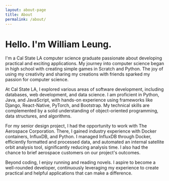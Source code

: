 ```yaml
---
layout: about-page
title: About
permalink: /about/
---
```

# Hello. I'm William Leung.

I'm a Cal State LA computer science graduate passionate about developing practical and exciting applications. My journey into computer science began in high school with creating simple games in Scratch and Python. The joy of using my creativity and sharing my creations with friends sparked my passion for computer science.

At Cal State LA, I explored various areas of software development, including databases, web development, and data science. I am proficient in Python, Java, and JavaScript, with hands-on experience using frameworks like Django, React-Native, PyTorch, and Bootstrap. My technical skills are complemented by a solid understanding of object-oriented programming, data structures, and algorithms.

For my senior design project, I had the opportunity to work with The Aerospace Corporation. There, I gained industry experience with Docker containers, InfluxDB, and Python. I managed InfluxDB through Docker, efficiently formatted and processed data, and automated an internal satellite orbit analysis tool, significantly reducing analysis time. I also had the chance to brief aerospace customers on our project's outcomes.

Beyond coding, I enjoy running and reading novels. I aspire to become a well-rounded developer, continuously leveraging my experience to create practical and helpful applications that can make a difference.